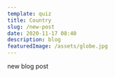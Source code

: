 ```yaml
---
template: quiz
title: Country
slug: /new-post
date: 2020-11-17 08:40
description: blog
featuredImage: /assets/globe.jpg
---
```

new blog post